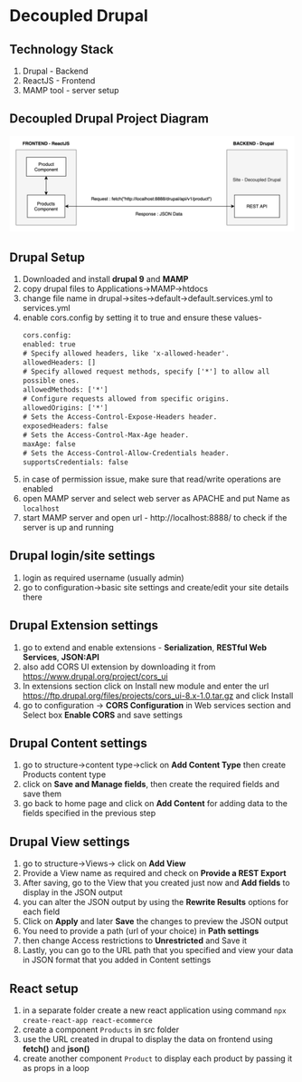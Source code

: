 # Decoupled Drupal

## Technology Stack
1. Drupal - Backend
2. ReactJS - Frontend
3. MAMP tool - server setup

## Decoupled Drupal Project Diagram
![Decoupled Drupal Project Diagram](/public/images/decoupled_drupal.png)

## Drupal Setup
1. Downloaded and install **drupal 9** and **MAMP**
2. copy drupal files to Applications->MAMP->htdocs
3. change file name in drupal->sites->default->default.services.yml to services.yml
4. enable cors.config by setting it to true and ensure these values- 
    ```
    cors.config:
    enabled: true
    # Specify allowed headers, like 'x-allowed-header'.
    allowedHeaders: []
    # Specify allowed request methods, specify ['*'] to allow all possible ones.
    allowedMethods: ['*']
    # Configure requests allowed from specific origins.
    allowedOrigins: ['*']
    # Sets the Access-Control-Expose-Headers header.
    exposedHeaders: false
    # Sets the Access-Control-Max-Age header.
    maxAge: false
    # Sets the Access-Control-Allow-Credentials header.
    supportsCredentials: false
    ```
5. in case of permission issue, make sure that read/write operations are enabled
6. open MAMP server and select web server as APACHE and put Name as `localhost`
7. start MAMP server and open url - http://localhost:8888/ to check if the server is up and running

## Drupal login/site settings
1. login as required username (usually admin)
2. go to configuration->basic site settings and create/edit your site details there

## Drupal Extension settings
1. go to extend and enable extensions - **Serialization**, **RESTful Web Services**, **JSON:API** 
2. also add CORS UI extension by downloading it from https://www.drupal.org/project/cors_ui 
3. In extensions section click on Install new module and enter the url https://ftp.drupal.org/files/projects/cors_ui-8.x-1.0.tar.gz and click Install
4. go to configuration -> **CORS Configuration** in Web services section and Select box **Enable CORS** and save settings

## Drupal Content settings
1. go to structure->content type->click on **Add Content Type** then create Products content type
2. click on **Save and Manage fields**, then create the required fields and save them
3. go back to home page and click on **Add Content** for adding data to the fields specified in the previous step

## Drupal View settings
1. go to structure->Views-> click on **Add View** 
2. Provide a View name as required and check on **Provide a REST Export**
3. After saving, go to the View that you created just now and **Add fields** to display in the JSON output
4. you can alter the JSON output by using the **Rewrite Results** options for each field
5. Click on **Apply** and later **Save** the changes to preview the JSON output
6. You need to provide a path (url of your choice) in **Path settings** 
7. then change Access restrictions to **Unrestricted** and Save it
8. Lastly, you can go to the URL path that you specified and view your data in JSON format that you added in Content settings

## React setup
1. in a separate folder create a new react application using command `npx create-react-app react-ecommerce`
2. create a component `Products` in src folder
3. use the URL created in drupal to display the data on frontend using **fetch()** and **json()**
4. create another component `Product` to display each product by passing it as props in a loop
